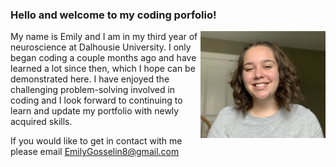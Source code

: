 ### Hello and welcome to my coding porfolio!

<img align="right" src="IMG_5250.jpeg" width="200"/>

My name is Emily and I am in my third year of neuroscience at Dalhousie University. I only began coding a couple months ago and have learned a lot since then, which I hope can be demonstrated here. I have enjoyed the challenging problem-solving involved in coding and I look forward to continuing to learn and update my portfolio with newly acquired skills.

If you would like to get in contact with me please email [EmilyGosselin8@gmail.com](mailto:emilygosselin8@gmail.com)
